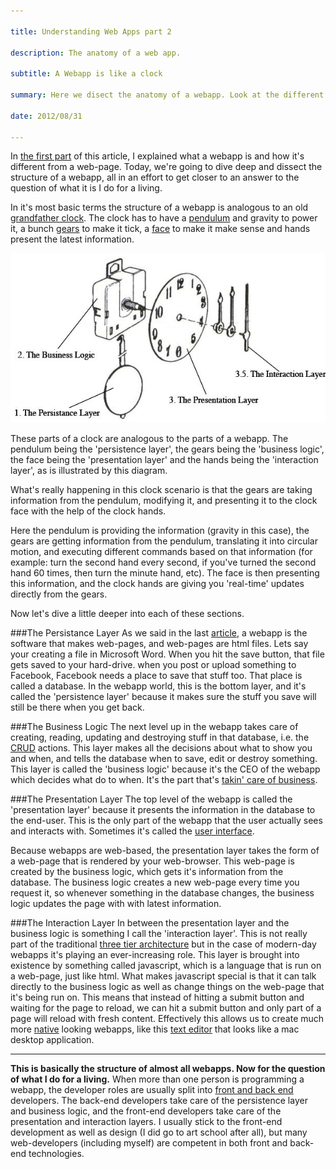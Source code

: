 ```yaml
--- 

title: Understanding Web Apps part 2 

description: The anatomy of a web app. 

subtitle: A Webapp is like a clock

summary: Here we disect the anatomy of a webapp. Look at the different parts of it and the different roles associated with creating a webapp. 

date: 2012/08/31

---
```


In [the first part](http://jandrewniak.com/2012/08/08/what_is_a_web_app.html) of this article, I explained what a webapp is and how it's different from a web-page. Today, we're going to dive deep and dissect the structure of a webapp, all in an effort to get closer to an answer to the question of what it is I do for a living. 

In it's most basic terms the structure of a webapp is analogous to an old [grandfather clock](http://en.wikipedia.org/wiki/Pendulum_clock). The clock has to have a [pendulum](http://en.wikipedia.org/wiki/Pendulum) and gravity to power it, a bunch [gears](http://en.wikipedia.org/wiki/Clockwork) to make it tick, a [face](http://en.wikipedia.org/wiki/Clock_face) to make it make sense and hands present the latest information. 

![clock webapp diagram](/images/blog/web_app_clock_diagram.jpg "The anatomy of a webapp")

These parts of a clock are analogous to the parts of a webapp. The pendulum being the 'persistence layer', the gears being the 'business logic', the face being the 'presentation layer' and the hands being the 'interaction layer', as is illustrated by this diagram.

What's really happening in this clock scenario is that the gears are taking information from the pendulum, modifying it, and presenting it to the clock face with the help of the clock hands. 

Here the pendulum is providing the information (gravity in this case), the gears are getting information from the pendulum, translating it into circular motion, and executing different commands based on that information (for example: turn the second hand every second, if you've turned the second hand 60 times, then turn the minute hand, etc). The face is then presenting this information, and the clock hands are giving you 'real-time' updates directly from the gears. 

Now let's dive a little deeper into each of these sections. 

###The Persistance Layer
As we said in the last [article](http://#link), a webapp is the software that makes web-pages, and web-pages are html files. Lets say your creating a file in Microsoft Word. When you hit the save button, that file gets saved to your hard-drive. when you post or upload something to Facebook, Facebook needs a place to save that stuff too. That place is called a database. In the webapp world, this is the bottom layer, and it's called the 'persistence layer' because it makes sure the stuff you save will still be there when you get back.

###The Business Logic
The next level up in the webapp takes care of creating, reading, updating and destroying stuff in that database, i.e. the [CRUD](http://en.wikipedia.org/wiki/Create,_read,_update_and_delete) actions. This layer makes all the decisions about what to show you and when, and tells the database when to save, edit or destroy something. This layer is called the 'business logic' because it's the CEO of the webapp which decides what do to when. It's the part that's [takin' care of business](http://www.youtube.com/watch?v=NCIUf8eYPqA).  

###The Presentation Layer
The top level of the webapp is called the 'presentation layer' because it presents the information in the database to the end-user. This is the only part of the webapp that the user actually sees and interacts with. Sometimes it's called the [user interface](http://en.wikipedia.org/wiki/User_interface). 

Because webapps are web-based, the presentation layer takes the form of a web-page that is rendered by your web-browser. This web-page is created by the business logic, which gets it's information from the database. The business logic creates a new web-page every time you request it, so whenever something in the database changes, the business logic updates the page with with latest information. 


###The Interaction Layer
In between the presentation layer and the business logic is something I call the 'interaction layer'. This is not really part of the traditional [three tier architecture](http://en.wikipedia.org/wiki/Three-tier) but in the case of modern-day webapps it's playing an ever-increasing role. This layer is brought into existence by something called javascript, which is a language that is run on a web-page, just like html. What makes javascript special is that it can talk directly to the business logic as well as change things on the web-page that it's being run on. 
This means that instead of hitting a submit button and waiting for the page to reload, we can hit a submit button and only part of a page will reload with fresh content. Effectively this allows us to create much more [native](http://searchsoftwarequality.techtarget.com/definition/native-application-native-app) looking webapps, like this [text editor](http://www.akshell.com/ide/) that looks like a mac desktop application.

***

**This is basically the structure of almost all webapps. Now for the question of what I do for a living.**
When more than one person is programming a webapp, the developer roles are usually split into [front and back end](http://en.wikipedia.org/wiki/Front_and_back_ends) developers. The back-end developers take care of the persistence layer and business logic, and the front-end developers take care of the presentation and interaction layers. I usually stick to the front-end development as well as design (I did go to art school after all), but many web-developers (including myself) are competent in both front and back-end technologies. 
